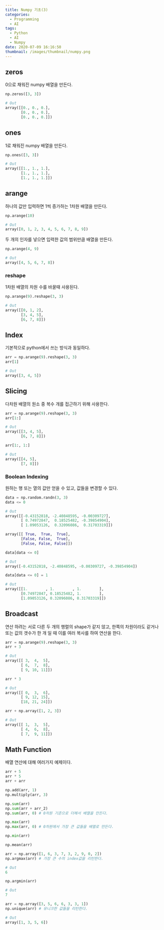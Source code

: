 ```yaml
---
title: Numpy 기초(3)
categories:
  - Programming
  - AI
tags:
  - Python
  - AI
  - Numpy
date: 2020-07-09 16:16:50
thumbnail: /images/thumbnail/numpy.png
---
```


## zeros

0으로 채워진 numpy 배열을 만든다.

```python
np.zeros([3, 3])

# Out
array([[0., 0., 0.],
       [0., 0., 0.],
       [0., 0., 0.]])
```

## ones

1로 채워진 numpy 배열을 만든다.

```python
np.ones([3, 3])

# Out
array([[1., 1., 1.],
       [1., 1., 1.],
       [1., 1., 1.]])
```

## arange

하나의 값만 입력하면 1씩 증가하는 1차원 배열을 만든다.

```python
np.arange(10)

# Out
array([0, 1, 2, 3, 4, 5, 6, 7, 8, 9])
```

두 개의 인자를 넣으면 입력한 값의 범위만큼 배열을 만든다.

```python
np.arange(4, 9)

# Out
array([4, 5, 6, 7, 8])
```

### reshape

1차원 배열의 차원 수를 바꿀때 사용된다.

```python
np.arange(9).reshape(3, 3)

# Out
array([[0, 1, 2],
       [3, 4, 5],
       [6, 7, 8]])
```

## Index

기본적으로 python에서 쓰는 방식과 동일하다.

```python
arr = np.arange(9).reshape(3, 3)
arr[1]

# Out
array([3, 4, 5])
```

## Slicing

다차원 배열의 원소 중 복수 개를 접근하기 위해 사용한다.

```python
arr = np.arange(9).reshape(3, 3)
arr[1:]

# Out
array([[3, 4, 5],
       [6, 7, 8]])
```

```python
arr[1:, 1:]

# Out
array([[4, 5],
       [7, 8]])
```

### Boolean Indexing

원하는 행 또는 열의 값만 얻을 수 있고, 값들을 변경할 수 있다.

```python
data = np.random.randn(3, 3)
data <= 0

# Out
array([[-0.43152818, -2.40848595, -0.00309727],
       [ 0.74972847,  0.18525482, -0.39854904],
       [ 1.09053126,  0.32096086,  0.31703319]])

array([[ True,  True,  True],
       [False, False,  True],
       [False, False, False]])
```

```python
data[data <= 0]

# Out
array([-0.43152818, -2.40848595, -0.00309727, -0.39854904])
```

```python
data[data <= 0] = 1

# Out
array([[1.        , 1.        , 1.        ],
       [0.74972847, 0.18525482, 1.        ],
       [1.09053126, 0.32096086, 0.31703319]])
```

## Broadcast

연산 하려는 서로 다른 두 개의 행렬의 shape가 같지 않고, 한쪽의 차원이라도 같거나 또는 값의 갯수가 한 개 일 때 이를 여러 복사를 하여 연산을 한다.

```python
arr = np.arange(9).reshape(3, 3)
arr + 3

# Out
array([[ 3,  4,  5],
       [ 6,  7,  8],
       [ 9, 10, 11]])
```

```python
arr * 3

# Out
array([[ 0,  3,  6],
       [ 9, 12, 15],
       [18, 21, 24]])
```

```python
arr + np.array([1, 2, 3])

# Out
array([[ 1,  3,  5],
       [ 4,  6,  8],
       [ 7,  9, 11]])
```

## Math Function

배열 연산에 대해 여러가지 예제이다.

```python
arr + 5
arr * 5
arr + arr

np.add(arr, 1)
np.multiply(arr, 3)
```

```python
np.sum(arr)
np.sum(arr + arr_2)
np.sum(arr, 0) # 0차원 기준으로 더해서 배열을 만든다.

np.max(arr)
np.max(arr, 0) # 0차원에서 가장 큰 값들을 배열로 만든다.

np.min(arr)

np.mean(arr)
```

```python
arr = np.array([1, 6, 3, 7, 3, 2, 9, 0, 2])
np.argmax(arr) # 가장 큰 수의 index값을 리턴한다.

# Out
6

np.argmin(arr)

# Out
7
```

```python
arr = np.array([3, 5, 6, 6, 3, 3, 1])
np.unique(arr) # 유니크한 값들을 리턴한다.

# Out
array([1, 3, 5, 6])
```
